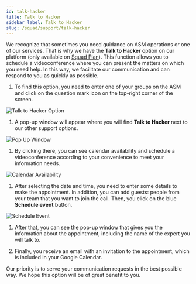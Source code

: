```yaml
---
id: talk-hacker
title: Talk to Hacker
sidebar_label: Talk to Hacker
slug: /squad/support/talk-hacker
---
```


We recognize that sometimes you need
guidance on ASM operations or one of
our services.
That is why we have the **Talk to Hacker**
option on our platform (only available on
[Squad Plan](/squad/support/talk-hacker)).
This function allows you to schedule a
videoconference where you can present the
matters on which you need help.
In this way, we facilitate our communication
and can respond to you as quickly as possible.

1. To find this option,
  you need to enter one of your
  groups on the ASM and click on
  the question mark icon on the
  top-right corner of the screen.

  ![Talk to Hacker Option](https://res.cloudinary.com/fluid-attacks/image/upload/v1661263456/docs/squad/support/talk_hacker_option.png)

1. A pop-up window will appear
  where you will find
  **Talk to Hacker** next to
  our other support options.

  ![Pop Up Window](https://res.cloudinary.com/fluid-attacks/image/upload/v1661263455/docs/squad/support/support_options.png)

1. By clicking there, you can see
  calendar availability and schedule a
  videoconference according to your
  convenience to meet your information needs.

  ![Calendar Availability](https://res.cloudinary.com/fluid-attacks/image/upload/v1656691580/docs/squad/support/support_schedule_calendar.png)

1. After selecting the date and
  time, you need to enter some details
  to make the appointment.
  In addition, you can add guests: people
  from your team that you want to
  join the call.
  Then, you click on the blue
  **Schedule event** button.

  ![Schedule Event](https://res.cloudinary.com/fluid-attacks/image/upload/v1656691606/docs/squad/support/support_schedule_event.png)

1. After that, you can see the
  pop-up window that gives you the
  information about the appointment,
  including the name of the expert
  you will talk to.

1. Finally, you receive an email with
  an invitation to the appointment,
  which is included in your Google Calendar.

Our priority is to serve your
communication requests in the
best possible way.
We hope this option will be
of great benefit to you.
